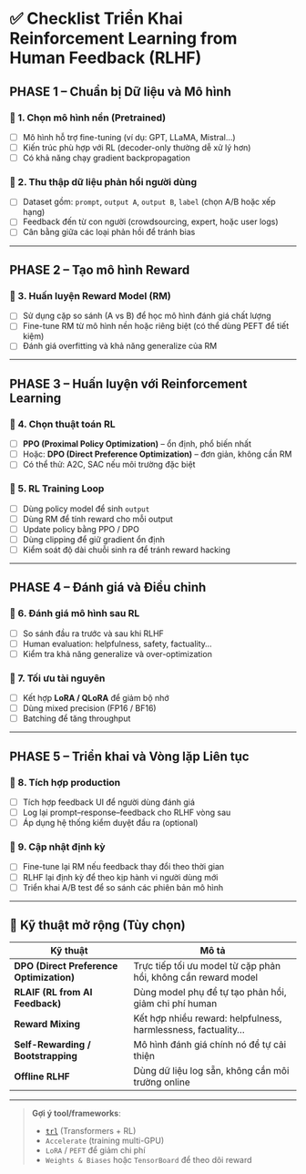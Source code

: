 # ✅ Checklist Triển Khai Reinforcement Learning from Human Feedback (RLHF)

## PHASE 1 – Chuẩn bị Dữ liệu và Mô hình

### 🔹 1. Chọn mô hình nền (Pretrained)
- [ ] Mô hình hỗ trợ fine-tuning (ví dụ: GPT, LLaMA, Mistral…)
- [ ] Kiến trúc phù hợp với RL (decoder-only thường dễ xử lý hơn)
- [ ] Có khả năng chạy gradient backpropagation

### 🔹 2. Thu thập dữ liệu phản hồi người dùng
- [ ] Dataset gồm: `prompt`, `output A`, `output B`, `label` (chọn A/B hoặc xếp hạng)
- [ ] Feedback đến từ con người (crowdsourcing, expert, hoặc user logs)
- [ ] Cân bằng giữa các loại phản hồi để tránh bias

---

## PHASE 2 – Tạo mô hình Reward

### 🔹 3. Huấn luyện Reward Model (RM)
- [ ] Sử dụng cặp so sánh (A vs B) để học mô hình đánh giá chất lượng
- [ ] Fine-tune RM từ mô hình nền hoặc riêng biệt (có thể dùng PEFT để tiết kiệm)
- [ ] Đánh giá overfitting và khả năng generalize của RM

---

## PHASE 3 – Huấn luyện với Reinforcement Learning

### 🔹 4. Chọn thuật toán RL
- [ ] **PPO (Proximal Policy Optimization)** – ổn định, phổ biến nhất
- [ ] Hoặc: **DPO (Direct Preference Optimization)** – đơn giản, không cần RM
- [ ] Có thể thử: A2C, SAC nếu môi trường đặc biệt

### 🔹 5. RL Training Loop
- [ ] Dùng policy model để sinh `output`
- [ ] Dùng RM để tính reward cho mỗi output
- [ ] Update policy bằng PPO / DPO
- [ ] Dùng clipping để giữ gradient ổn định
- [ ] Kiểm soát độ dài chuỗi sinh ra để tránh reward hacking

---

## PHASE 4 – Đánh giá và Điều chỉnh

### 🔹 6. Đánh giá mô hình sau RL
- [ ] So sánh đầu ra trước và sau khi RLHF
- [ ] Human evaluation: helpfulness, safety, factuality…
- [ ] Kiểm tra khả năng generalize và over-optimization

### 🔹 7. Tối ưu tài nguyên
- [ ] Kết hợp **LoRA / QLoRA** để giảm bộ nhớ
- [ ] Dùng mixed precision (FP16 / BF16)
- [ ] Batching để tăng throughput

---

## PHASE 5 – Triển khai và Vòng lặp Liên tục

### 🔹 8. Tích hợp production
- [ ] Tích hợp feedback UI để người dùng đánh giá
- [ ] Log lại prompt–response–feedback cho RLHF vòng sau
- [ ] Áp dụng hệ thống kiểm duyệt đầu ra (optional)

### 🔹 9. Cập nhật định kỳ
- [ ] Fine-tune lại RM nếu feedback thay đổi theo thời gian
- [ ] RLHF lại định kỳ để theo kịp hành vi người dùng mới
- [ ] Triển khai A/B test để so sánh các phiên bản mô hình

---

## 🌟 Kỹ thuật mở rộng (Tùy chọn)

| Kỹ thuật | Mô tả |
|---------|-------|
| **DPO (Direct Preference Optimization)** | Trực tiếp tối ưu model từ cặp phản hồi, không cần reward model |
| **RLAIF (RL from AI Feedback)** | Dùng model phụ để tự tạo phản hồi, giảm chi phí human |
| **Reward Mixing** | Kết hợp nhiều reward: helpfulness, harmlessness, factuality… |
| **Self-Rewarding / Bootstrapping** | Mô hình đánh giá chính nó để tự cải thiện |
| **Offline RLHF** | Dùng dữ liệu log sẵn, không cần môi trường online |

---

> **Gợi ý tool/frameworks**:
> - [`trl`](https://github.com/huggingface/trl) (Transformers + RL)
> - `Accelerate` (training multi-GPU)
> - `LoRA` / `PEFT` để giảm chi phí
> - `Weights & Biases` hoặc `TensorBoard` để theo dõi reward
